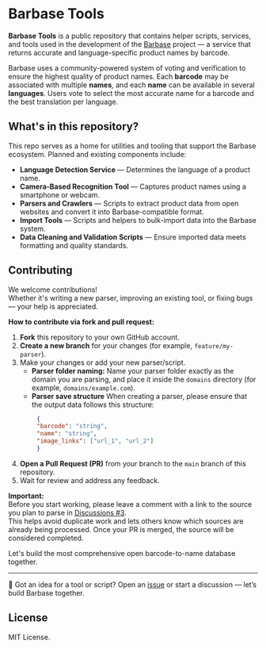 # Barbase Tools

**Barbase Tools** is a public repository that contains helper scripts, services, and tools used in the development of the [Barbase](https://barbase.solutionary.me) project — a service that returns accurate and language-specific product names by barcode.

Barbase uses a community-powered system of voting and verification to ensure the highest quality of product names. Each **barcode** may be associated with multiple **names**, and each **name** can be available in several **languages**. Users vote to select the most accurate name for a barcode and the best translation per language.

## What's in this repository?

This repo serves as a home for utilities and tooling that support the Barbase ecosystem. Planned and existing components include:

- **Language Detection Service** — Determines the language of a product name.
- **Camera-Based Recognition Tool** — Captures product names using a smartphone or webcam.
- **Parsers and Crawlers** — Scripts to extract product data from open websites and convert it into Barbase-compatible format.
- **Import Tools** — Scripts and helpers to bulk-import data into the Barbase system.
- **Data Cleaning and Validation Scripts** — Ensure imported data meets formatting and quality standards.

## Contributing

We welcome contributions!  
Whether it's writing a new parser, improving an existing tool, or fixing bugs — your help is appreciated.

**How to contribute via fork and pull request:**

1. **Fork** this repository to your own GitHub account.
2. **Create a new branch** for your changes (for example, `feature/my-parser`).
3. Make your changes or add your new parser/script.
    - **Parser folder naming:** Name your parser folder exactly as the domain you are parsing, and place it inside the `domains` directory (for example, `domains/example.com`).
    - **Parser save structure** When creating a parser, please ensure that the output data follows this structure:
```json
        { 
        "barcode": "string", 
        "name": "string", 
        "image_links": ["url_1", "url_2"] 
        }
```

4. **Open a Pull Request (PR)** from your branch to the `main` branch of this repository.
5. Wait for review and address any feedback.

**Important:**  
Before you start working, please leave a comment with a link to the source you plan to parse in [Discussions #3](https://github.com/SolutionaryInc/barbase-tools/discussions/3).  
This helps avoid duplicate work and lets others know which sources are already being processed. Once your PR is merged, the source will be considered completed.

Let's build the most comprehensive open barcode-to-name database together.

---

💬 Got an idea for a tool or script? Open an [issue](https://github.com/SolutionaryInc/barbase-tools/issues) or start a discussion — let’s build Barbase together.

## License

MIT License.
